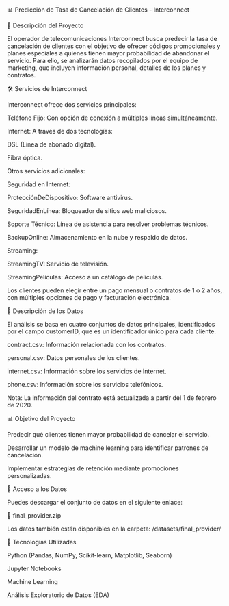 📊 Predicción de Tasa de Cancelación de Clientes - Interconnect

📌 Descripción del Proyecto

El operador de telecomunicaciones Interconnect busca predecir la tasa de cancelación de clientes con el objetivo de ofrecer códigos promocionales y planes especiales a quienes tienen mayor probabilidad de abandonar el servicio. Para ello, se analizarán datos recopilados por el equipo de marketing, que incluyen información personal, detalles de los planes y contratos.

🛠️ Servicios de Interconnect

Interconnect ofrece dos servicios principales:

Teléfono Fijo: Con opción de conexión a múltiples líneas simultáneamente.

Internet: A través de dos tecnologías:

DSL (Línea de abonado digital).

Fibra óptica.

Otros servicios adicionales:

Seguridad en Internet:

ProtecciónDeDispositivo: Software antivirus.

SeguridadEnLínea: Bloqueador de sitios web maliciosos.

Soporte Técnico: Línea de asistencia para resolver problemas técnicos.

BackupOnline: Almacenamiento en la nube y respaldo de datos.

Streaming:

StreamingTV: Servicio de televisión.

StreamingPelículas: Acceso a un catálogo de películas.

Los clientes pueden elegir entre un pago mensual o contratos de 1 o 2 años, con múltiples opciones de pago y facturación electrónica.

📁 Descripción de los Datos

El análisis se basa en cuatro conjuntos de datos principales, identificados por el campo customerID, que es un identificador único para cada cliente.

contract.csv: Información relacionada con los contratos.

personal.csv: Datos personales de los clientes.

internet.csv: Información sobre los servicios de Internet.

phone.csv: Información sobre los servicios telefónicos.

Nota: La información del contrato está actualizada a partir del 1 de febrero de 2020.

📊 Objetivo del Proyecto

Predecir qué clientes tienen mayor probabilidad de cancelar el servicio.

Desarrollar un modelo de machine learning para identificar patrones de cancelación.

Implementar estrategias de retención mediante promociones personalizadas.

📂 Acceso a los Datos

Puedes descargar el conjunto de datos en el siguiente enlace:

🔗 final_provider.zip

Los datos también están disponibles en la carpeta: /datasets/final_provider/

🚀 Tecnologías Utilizadas

Python (Pandas, NumPy, Scikit-learn, Matplotlib, Seaborn)

Jupyter Notebooks

Machine Learning

Análisis Exploratorio de Datos (EDA)
